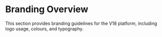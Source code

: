 # Branding Overview

This section provides branding guidelines for the V18 platform, including logo usage, colours, and typography.
